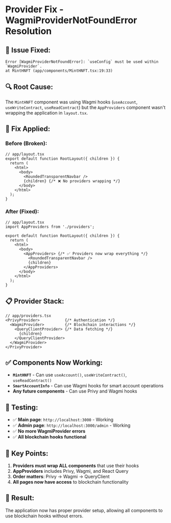 # Provider Fix - WagmiProviderNotFoundError Resolution

## 🚨 **Issue Fixed:**
```
Error [WagmiProviderNotFoundError]: `useConfig` must be used within `WagmiProvider`.
at MintHNFT (app/components/MintHNFT.tsx:19:33)
```

## 🔍 **Root Cause:**
The `MintHNFT` component was using Wagmi hooks (`useAccount`, `useWriteContract`, `useReadContract`) but the `AppProviders` component wasn't wrapping the application in `layout.tsx`.

## 🔧 **Fix Applied:**

### **Before (Broken):**
```tsx
// app/layout.tsx
export default function RootLayout({ children }) {
  return (
    <html>
      <body>
        <RoundedTransparentNavbar />
        {children} {/* ❌ No providers wrapping */}
      </body>
    </html>
  );
}
```

### **After (Fixed):**
```tsx
// app/layout.tsx
import AppProviders from './providers';

export default function RootLayout({ children }) {
  return (
    <html>
      <body>
        <AppProviders> {/* ✅ Providers now wrap everything */}
          <RoundedTransparentNavbar />
          {children}
        </AppProviders>
      </body>
    </html>
  );
}
```

## 📋 **Provider Stack:**
```tsx
// app/providers.tsx
<PrivyProvider>           {/* Authentication */}
  <WagmiProvider>         {/* Blockchain interactions */}
    <QueryClientProvider> {/* Data fetching */}
      {children}
    </QueryClientProvider>
  </WagmiProvider>
</PrivyProvider>
```

## ✅ **Components Now Working:**
- **`MintHNFT`** - Can use `useAccount()`, `useWriteContract()`, `useReadContract()`
- **`SmartAccountInfo`** - Can use Wagmi hooks for smart account operations
- **Any future components** - Can use Privy and Wagmi hooks

## 🧪 **Testing:**
- ✅ **Main page**: `http://localhost:3000` - Working
- ✅ **Admin page**: `http://localhost:3000/admin` - Working
- ✅ **No more WagmiProvider errors**
- ✅ **All blockchain hooks functional**

## 📝 **Key Points:**
1. **Providers must wrap ALL components** that use their hooks
2. **AppProviders** includes Privy, Wagmi, and React Query
3. **Order matters**: Privy → Wagmi → QueryClient
4. **All pages now have access** to blockchain functionality

## 🚀 **Result:**
The application now has proper provider setup, allowing all components to use blockchain hooks without errors.

